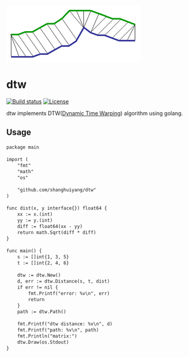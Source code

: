 ![](dtw.png)

# dtw
[![Build status](https://github.com/shanghuiyang/dtw/workflows/CI/badge.svg)](https://github.com/shanghuiyang/dtw/actions)
[![License](https://img.shields.io/badge/License-MIT-blue.svg)](https://github.com/shanghuiyang/dtw/blob/main/LICENSE)

dtw implements DTW([Dynamic Time Warping](https://en.wikipedia.org/wiki/Dynamic_time_warping)) algorithm using golang.

## Usage
```
package main

import (
	"fmt"
	"math"
	"os"

	"github.com/shanghuiyang/dtw"
)

func dist(x, y interface{}) float64 {
	xx := x.(int)
	yy := y.(int)
	diff := float64(xx - yy)
	return math.Sqrt(diff * diff)
}

func main() {
	s := []int{1, 3, 5}
	t := []int{2, 4, 6}

	dtw := dtw.New()
	d, err := dtw.Distance(s, t, dist)
	if err != nil {
		fmt.Printf("error: %v\n", err)
		return
	}
	path := dtw.Path()

	fmt.Printf("dtw distance: %v\n", d)
	fmt.Printf("path: %v\n", path)
	fmt.Println("matrix:")
	dtw.Draw(os.Stdout)
}
```
